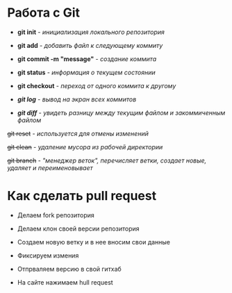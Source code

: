 # Работа с Git

* **git init** - *инициализация локального репозитория*

* **git add** - *добавить файл к следующему коммиту*

* **git commit -m "message"** - *создание коммита*

* **git status** - *информация о текущем состоянии*

* **git checkout** - *переход от одного коммита к другому*

* ***git log*** - *вывод на экран всех коммитов*

* ***git diff*** - *увидеть разницу между текущим файлом и закоммиченным файлом*

~~git reset~~ - *используется для отмены изменений*

~~git clean~~ - *удаление мусора из рабочей директории*

~~git branch~~ - *"менеджер веток", перечисляет ветки, создает новые, удаляет и переименовывает*

# Как сделать pull request
* Делаем fork репозитория

* Делаем клон своей версии репозитория

* Создаем новую ветку и в нее вносим свои данные

* Фиксируем измения

* Отпрваляем версию в свой гитхаб

* На сайте нажимаем hull request